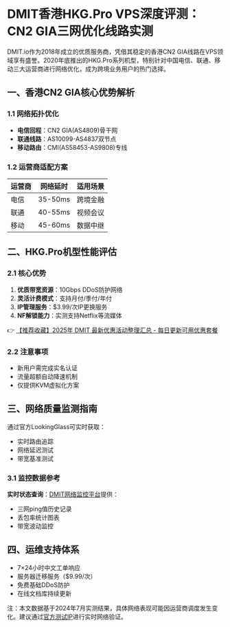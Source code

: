 # DMIT香港HKG.Pro VPS深度评测：CN2 GIA三网优化线路实测

DMIT.io作为2018年成立的优质服务商，凭借其稳定的香港CN2 GIA线路在VPS领域享有盛誉。2020年底推出的HKG.Pro系列机型，特别针对中国电信、联通、移动三大运营商进行网络优化，成为跨境业务用户的热门选择。

## 一、香港CN2 GIA核心优势解析
### 1.1 网络拓扑优化
- **电信回程**：CN2 GIA(AS4809)骨干网
- **联通线路**：AS10099-AS4837双节点
- **移动路由**：CMI(AS58453-AS9808)专线

### 1.2 运营商适配方案
| 运营商 | 网络延时 | 适用场景 |
|--------|----------|----------|
| 电信   | 35-50ms  | 跨境金融 |
| 联通   | 40-55ms  | 视频会议 |
| 移动   | 45-60ms  | 数据中继 |

## 二、HKG.Pro机型性能评估
### 2.1 核心优势
1. **优质带宽资源**：10Gbps DDoS防护网络
2. **灵活计费模式**：支持月付/季付/年付
3. **IP管理服务**：$3.99/次IP更换服务
4. **NF解锁能力**：实测支持Netflix等流媒体

👉 [【推荐收藏】2025年 DMIT 最新优惠活动整理汇总 - 每日更新可用优惠套餐](https://bit.ly/dmit_coupon)

### 2.2 注意事项
- 新用户需完成实名认证
- 流量超额自动降速机制
- 仅提供KVM虚拟化方案

## 三、网络质量监测指南
通过官方LookingGlass可实时获取：
- 实时路由追踪
- 网络延迟测试
- 带宽基准测试

### 3.1 监控数据参考
**实时状态查询**：[DMIT网络监控平台](https://bit.ly/dmit_coupon)提供：
- 三网ping值历史记录
- 丢包率统计图表
- 带宽波动监控

## 四、运维支持体系
- 7×24小时中文工单响应
- 服务器迁移服务（$9.99/次）
- 免费基础DDoS防护
- 在线文档库持续更新

注：本文数据基于2024年7月实测结果，具体网络表现可能因运营商调度发生变化。建议通过[官方测试IP](https://bit.ly/dmit_coupon)进行实时网络验证。